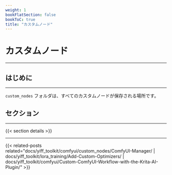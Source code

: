 ```yaml
---
weight: 1
bookFlatSection: false
bookToC: true
title: "カスタムノード"
---
```


<!--markdownlint-disable MD025 MD033 MD038 -->

# カスタムノード

---

## はじめに

---

`custom_nodes` フォルダは、すべてのカスタムノードが保存される場所です。

## セクション

---

{{< section details >}}

---

{{< related-posts related="docs/yiff_toolkit/comfyui/custom_nodes/ComfyUI-Manager/ | docs/yiff_toolkit/lora_training/Add-Custom-Optimizers/ | docs/yiff_toolkit/comfyui/Custom-ComfyUI-Workflow-with-the-Krita-AI-Plugin/" >}}
